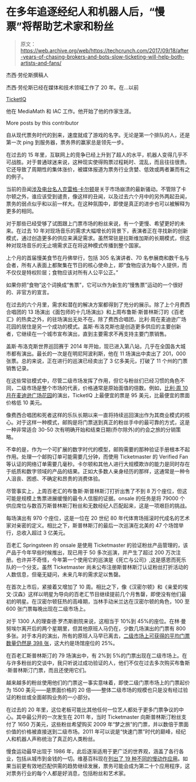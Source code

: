 # 在多年追逐经纪人和机器人后，“慢票”将帮助艺术家和粉丝 

> 原文：<https://web.archive.org/web/https://techcrunch.com/2017/09/18/after-years-of-chasing-brokers-and-bots-slow-ticketing-will-help-both-artists-and-fans/>

杰西·劳伦斯撰稿人

杰西·劳伦斯已经在媒体和技术领域工作了 20 年。在…以前

[TicketIQ](https://web.archive.org/web/20221208212222/http://www.tiqiq.com/)

他在 MediaMath 和 IAC 工作。他开始了他的作家生涯。

More posts by this contributor

自从现代票务时代的到来，速度就成了游戏的名字。无论是第一个排队的人，还是第一次 ping 到服务器，票务界的赢家总是领先一步。

在过去的 15 年里，互联网上的竞争已经上升到了超人的水平，机器人变得几乎不可战胜。对于普通球迷来说，这种现实使得购票过程耗时、混乱，而且往往很贵。它还导致了周期性的集体涨价，被媒体报道为票务行业贪婪、低效或两者兼而有之的例子。

当前的丑闻[涉及电台名人克雷格·卡尔顿](https://web.archive.org/web/20221208212222/https://www.bloomberg.com/news/articles/2017-09-06/sports-radio-s-craig-carton-is-arrested-on-white-collar-charge)是关于市场崩溃的最新骚动。不管除了卡尔顿之外，谁应该受到谴责，像这样的丑闻，以及过去六个月中的另外两起丑闻，票务的弱点似乎和以前一样大。在这种氛围中，即使是真正的进步也可以被解释为更多的相同。

对于那些已经受够了试图跟上门票市场的粉丝来说，有一个更慢、希望更好的未来。在过去 10 年对现场音乐的需求大幅增长的背景下，表演者正在寻找新的创新模式，通过创造更多的供应来满足需求。虽然常驻是拉斯维加斯的长期模式，但这种对现场音乐的无止境需求正在将这种模式传播到整个国家。

上个月的首届慢美食节在丹佛举行，包括 305 名演讲者、70 名参展商和数千名与会者，所有人表面上都聚集在节日的核心使命上，即“食物应该为每个人提供，而不仅仅是特权阶层；食物应该对所有人公平公正。”

如果你把“食物”这个词换成“售票”，它可以作为新生的“慢售票”运动的一个很好的、非官方的宣言。

在过去的六个月里，需求和潜在的解决方案都得到了充分的展示。除了上个月费西合唱团的 13 场演出《面包师的十几场演出》和上周布鲁斯·斯普林斯汀的《百老汇》的热卖之外，的驻场演出无处不在。除了费西合唱团，比利·周在麦迪逊广场花园的居住是另一个成功的模式。盖斯·布洛克斯也是创造更多供应的主要创新者，它继续在一个城市宣布演出，直到主要需求不再支持主要门票销售。

盖斯·布洛克斯世界巡回赛于 2014 年开始，现已进入第八站，几乎在全国各大城市都有演出。最长的一次是在明尼阿波利斯，他在 11 场演出中卖出了 201，000 张票。总的来说，正在进行的巡演已经卖出了 3 亿多美元，打破了 11 个州的门票销售记录。

在这些常驻模式中，尽管二级市场发挥了作用，但它与粉丝们已经习惯的角色不同，二级市场是整个市场的代表，价格通常是原始面值的倍数。例如，[比利·周 10 月在麦迪逊广场花园](https://web.archive.org/web/20221208212222/https://www.tiqiq.com/concerts/billy-joel-tickets/billy-joel--madison-square-garden--10-20-2017/4034155431444)的演出，TicketIQ 上最便宜的票是 95 美元，比最便宜的票面价格低 10 美元。

像费西合唱团和死者这样的乐队长期以来一直将持续巡回演出作为其商业模式的核心。对于这样一种模式，邮购是将门票送到真正的粉丝手中的最可靠的方式，这是一种非常适合 30-50 次有明确开始和结束日期(乔尔除外)的约会之旅的分销策略。

不幸的是，作为一个可扩展的数字时代的模型，邮购需要的那种验证手册根本不起作用。处理一个邮购订单可能需要几分钟，而使用 Ticketmaster 的 Verified Fan 等认证的网络订单需要几毫秒。卡尔顿和其他人进行大规模欺诈的能力是同时存在于纸质和数字领域的产品的结果。正如大多数人亲身经历的那样，这通常是一种令人沮丧、困惑、不确定和昂贵的消费体验。

尽管事实上，上周百老汇的布鲁斯·斯普林斯汀打折出售了不到 8 万个座位，但这可能是规模上售票进展缓慢的最令人信服的证据。onsale 的任务是将 79000 个供应席位与数百万斯普林斯汀粉丝和无数经纪人匹配起来，这是一项艰巨的挑战。

每场演出有 970 个座位，这是一位在 20 世纪 80 年代体育场摇滚时代成名的艺术家对亲密的定义。相比之下，斯普林斯汀的最后一次巡演在北美的 47 个场馆举行，总收入超过 3 亿美元。

百老汇 Springsteen 的 onsale 是使用 Ticketmaster 的验证粉丝产品管理的，该产品于今年早些时候推出，现已用于 50 多次巡演，并产生了超过 200 万次注册。也许并不奇怪，今年第一个使用它的巡演是《死亡与公司》,这是感恩而死乐队的一个分支。虽然 Ticketmaster 尚未公布注册斯普林斯汀认证粉丝打折活动的人数信息，但毫无疑问，未来几年的需求足以售罄。

在首次上市后，紧接着又增加了 10 周。相比之下，像《汉密尔顿》和《亲爱的埃文·汉森》这样以明星为导向的百老汇节目继续提前几个月售罄，即使没有他们最初的明星。在汉密尔顿狂热的高峰期，当林手动米兰达在汉密尔顿的角色，100 至 600 张门票每晚出现在二级市场上。

对于 1300 人的理查德·罗杰斯剧院来说，这相当于 10%到 45%的座位。在林·曼努埃尔离开后的两个星期里，但其他原班人马仍在，少数几场演出的门票有 800 多张。对于本月的演出，所有的原班人马早已离去，[二级市场上可获得的平均门票数量仍然是 398 张](https://web.archive.org/web/20221208212222/https://www.tiqiq.com/theater/hamilton-tickets)，这大约是场馆座位的 25%。

在百老汇斯普林斯汀的 79 场演出中，有 2%到 5%的门票出现在二级市场上。在与许多粉丝的交谈中，我只听说过成功验证的人，他们不仅在过去多次购买布鲁斯·斯普林斯汀门票，而且还使用它们。

越来越多的粉丝使用他们的门票这一事实意味着，即使二级门票市场上的门票起价为 1500 美元——是票面价格的 20 倍——整体二级市场的规模也只是没有经过验证的粉丝或全面邮购业务的一小部分。

在过去的 20 年里，这位老板可能比其他任何一位艺人都处于更多门票争议的中心。其中最公开的一次发生在 2011 年，当时 Ticketmaster 向斯普林斯汀粉丝支付了 1650 万美元，这些粉丝希望购买 2009 年“梦之旅”的门票，并以数倍于票面价值的价格被直接送到二级市场。2011 年可以说是“快速门票”时代的巅峰，经纪人和机器人声称统治了真正的人类粉丝。

慢食运动最早出现于 1986 年，此后逐渐适用于更广泛的世界观，涵盖了各行各业，包括从城市到金钱的一切。维基百科现在[列出了 19 种不同的慢动作应用](https://web.archive.org/web/20221208212222/https://en.wikipedia.org/wiki/Slow_movement_%28culture%29)。如果当前更有效地匹配供需的趋势继续发展，票务可能会成为第二十个应用程序，这对票务行业的每个人都是好消息，包括粉丝和艺术家。